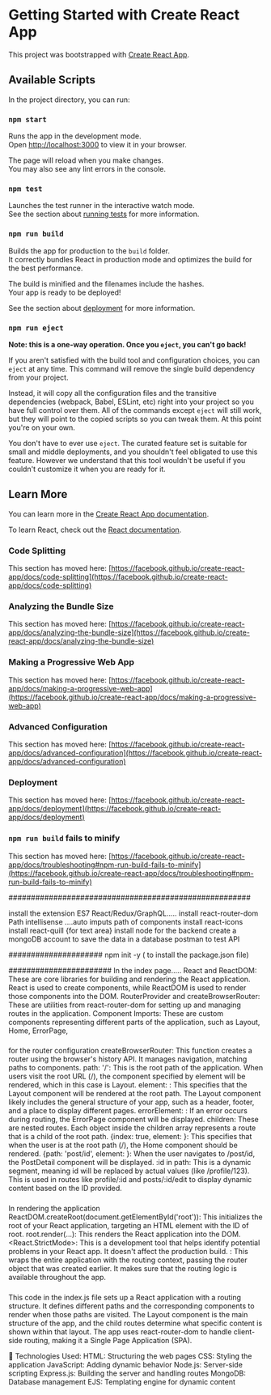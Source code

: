 # Getting Started with Create React App

This project was bootstrapped with [Create React App](https://github.com/facebook/create-react-app).


## Available Scripts

In the project directory, you can run:

### `npm start`

Runs the app in the development mode.\
Open [http://localhost:3000](http://localhost:3000) to view it in your browser.

The page will reload when you make changes.\
You may also see any lint errors in the console.

### `npm test`

Launches the test runner in the interactive watch mode.\
See the section about [running tests](https://facebook.github.io/create-react-app/docs/running-tests) for more information.

### `npm run build`

Builds the app for production to the `build` folder.\
It correctly bundles React in production mode and optimizes the build for the best performance.

The build is minified and the filenames include the hashes.\
Your app is ready to be deployed!

See the section about [deployment](https://facebook.github.io/create-react-app/docs/deployment) for more information.

### `npm run eject`

**Note: this is a one-way operation. Once you `eject`, you can't go back!**

If you aren't satisfied with the build tool and configuration choices, you can `eject` at any time. This command will remove the single build dependency from your project.

Instead, it will copy all the configuration files and the transitive dependencies (webpack, Babel, ESLint, etc) right into your project so you have full control over them. All of the commands except `eject` will still work, but they will point to the copied scripts so you can tweak them. At this point you're on your own.

You don't have to ever use `eject`. The curated feature set is suitable for small and middle deployments, and you shouldn't feel obligated to use this feature. However we understand that this tool wouldn't be useful if you couldn't customize it when you are ready for it.

## Learn More

You can learn more in the [Create React App documentation](https://facebook.github.io/create-react-app/docs/getting-started).

To learn React, check out the [React documentation](https://reactjs.org/).

### Code Splitting

This section has moved here: [https://facebook.github.io/create-react-app/docs/code-splitting](https://facebook.github.io/create-react-app/docs/code-splitting)

### Analyzing the Bundle Size

This section has moved here: [https://facebook.github.io/create-react-app/docs/analyzing-the-bundle-size](https://facebook.github.io/create-react-app/docs/analyzing-the-bundle-size)

### Making a Progressive Web App

This section has moved here: [https://facebook.github.io/create-react-app/docs/making-a-progressive-web-app](https://facebook.github.io/create-react-app/docs/making-a-progressive-web-app)

### Advanced Configuration

This section has moved here: [https://facebook.github.io/create-react-app/docs/advanced-configuration](https://facebook.github.io/create-react-app/docs/advanced-configuration)

### Deployment

This section has moved here: [https://facebook.github.io/create-react-app/docs/deployment](https://facebook.github.io/create-react-app/docs/deployment)

### `npm run build` fails to minify

This section has moved here: [https://facebook.github.io/create-react-app/docs/troubleshooting#npm-run-build-fails-to-minify](https://facebook.github.io/create-react-app/docs/troubleshooting#npm-run-build-fails-to-minify)

######################################################

install the extension ES7 React/Redux/GraphQL.....
install react-router-dom
Path intellisense ....auto imputs path of components
install react-icons
install react-quill {for text area}
install node for the backend
create a mongoDB account to save the data in a database
postman to test API

#####################
npm init -y ( to install the package.json file)

####################### 
In the index page.....
React and ReactDOM: These are core libraries for building and rendering the React application. React is used to create components, while ReactDOM is used to render those components into the DOM.
RouterProvider and createBrowserRouter: These are utilities from react-router-dom for setting up and managing routes in the application.
Component Imports: These are custom components representing different parts of the application, such as Layout, Home, ErrorPage,
 ###
 for the router configuration
 createBrowserRouter: This function creates a router using the browser's history API. It manages navigation, matching paths to components.
path: '/': This is the root path of the application. When users visit the root URL (/), the component specified by element will be rendered, which in this case is Layout.
element: <Layout />: This specifies that the Layout component will be rendered at the root path. The Layout component likely includes the general structure of your app, such as a header, footer, and a place to display different pages.
errorElement: <ErrorPage />: If an error occurs during routing, the ErrorPage component will be displayed.
children: These are nested routes. Each object inside the children array represents a route that is a child of the root path.
{index: true, element: <Home />}: This specifies that when the user is at the root path (/), the Home component should be rendered.
{path: 'post/id', element: <PostDetail />}: When the user navigates to /post/id, the PostDetail component will be displayed.
:id in path: This is a dynamic segment, meaning id will be replaced by actual values (like /profile/123). This is used in routes like profile/:id and posts/:id/edit to display dynamic content based on the ID provided.

###
In rendering the application
ReactDOM.createRoot(document.getElementById('root')): This initializes the root of your React application, targeting an HTML element with the ID of root.
root.render(...): This renders the React application into the DOM.
<React.StrictMode>: This is a development tool that helps identify potential problems in your React app. It doesn't affect the production build.
<RouterProvider router={router} />: This wraps the entire application with the routing context, passing the router object that was created earlier. It makes sure that the routing logic is available throughout the app.

###
This code in the index.js file sets up a React application with a routing structure. It defines different paths and the corresponding components to render when those paths are visited. The Layout component is the main structure of the app, and the child routes determine what specific content is shown within that layout. The app uses react-router-dom to handle client-side routing, making it a Single Page Application (SPA).

🔧 Technologies Used:
HTML: Structuring the web pages
CSS: Styling the application
JavaScript: Adding dynamic behavior
Node.js: Server-side scripting
Express.js: Building the server and handling routes
MongoDB: Database management
EJS: Templating engine for dynamic content

